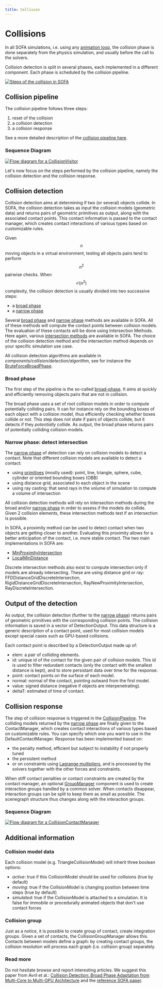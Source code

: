 ```yaml
---
title: Collision
---
```


Collisions
==========

In all SOFA simulations, i.e. using any [animation loop](../animation-loop/), the collision phase is done separately from the physics simulation, and usually before the call to the solvers.

Collision detection is split in several phases, each implemented in a different component. Each phase is scheduled by the collision pipeline.

<a href="https://github.com/sofa-framework/doc/blob/master/images/collision/CollisionSteps.png?raw=true"><img src="https://github.com/sofa-framework/doc/blob/master/images/collision/CollisionSteps.png?raw=true" title="Steps of the collision in SOFA"/></a>

Collision pipeline
------------------

The collision pipeline follows three steps:

  1. reset of the collision
  2. a collision detection
  3. a collision response

See a more detailed description of the [collision pipeline here](../../components/collision/detection/algorithm/collisionpipeline/).

### Sequence Diagram

<a href="https://github.com/sofa-framework/doc/blob/master/images/collision/CollisionVisitor.png?raw=true"><img src="https://github.com/sofa-framework/doc/blob/master/images/collision/CollisionVisitor.png?raw=true" title="Flow diagram for a CollisionVisitor"/></a>

Let's now focus on the steps performed by the collision pipeline, namely the collision detection and the collision response.

Collision detection
-------------------

Collision detection aims at determining if two (or several) objects collide.
In SOFA, the collision detection takes as input the collision models (geometric data) and returns pairs of geometric primitives as output, along with the associated contact points.
This contact information is passed to the contact manager, which creates contact interactions of various types based on customizable rules.

Given $$n$$ moving objects in a virtual environment, testing all objects pairs tend to perform $$n^2$$ pairwise checks.
When $$ \mathcal{O }(n^2)$$ complexity, the collision detection is usually divided into two successive steps:

- a [broad phase](../../components/components/collision/detection/algorithm/broadphase/)
- a [narrow phase](../../components/components/collision/detection/algorithm/narrowphase)

Several [broad phase](../../components/components/collision/detection/algorithm/broadphase/) and [narrow phase](../../components/components/collision/detection/algorithm/narrowphase) methods are available in SOFA.
All of these methods will compute the contact points between collision models. The evaluation of these contacts will be done using Intersection Methods. Here again, various [intersection methods](../../components/collision/detection/intersection/intersectionmethod/) are available in SOFA. The choice of the collision detection method and the intersection method depends on your specific simulation use case.

All collision detection algorithms are available in *components/collision/detection/algorithm*, see for instance the [BruteForceBroadPhase](../../components/collision/detection/algorithm/bruteforcebroadphase/).


### Broad phase

The first step of the pipeline is the so-called [broad-phase](../../components/components/collision/detection/algorithm/broadphase/). It aims at quickly and efficiently removing objects pairs that are not in collision.

The broad phase uses a set of root collision models in order to compute potentially colliding pairs. It can for instance rely on the bounding boxes of each object with a collision model, thus efficiently checking whether boxes collide or not. This step does not state if pairs of objects collide, but it detects if they *potentially* collide. As output, the broad phase returns pairs of potentially colliding collision models.


### Narrow phase: detect intersection

The [narrow phase](../../components/components/collision/detection/algorithm/narrowphase) of detection can rely on collision models to detect a contact. Note that different collision models are available to detect a contact:

  - using [primitives](../../components/collision/geometry/collisionmodels/) (mostly used): point, line, triangle, sphere, cube, cylinder or oriented bounding boxes (OBB)
  - using distance grid, associated to each object in the scene
  - using ray casting: that send rays in the volume of simulation to compute a volume of intersection


All collision detection methods will rely on intersection methods during the broad and/or [narrow phase](../../components/components/collision/detection/algorithm/narrowphase) in order to assess if the models do collide. Given 2 collision elements, these intersection methods test if an intersection is possible.

In SOFA, a proximity method can be used to detect contact when two objects are getting closer to another. Evaluating this proximity allows for a better anticipation of the contact, i.e. more stable contact. The two main implementations in SOFA are:

- [MinProximityIntersection](../../components/collision/detection/intersection/minproximityintersection/)
- [LocalMinDistance](../../components/collision/detection/intersection/localmindistance/)

Discrete intersection methods also exist to compute intersection only if models are already intersecting. These are using distance grid or ray: FFDDistanceGridDiscreteIntersection, RigidDistanceGridDiscreteIntersection, RayNewProximityIntersection, RayDiscreteIntersection.



Output of the detection
-----------------------

As output, the collision detection (further to the [narrow phase](../../components/components/collision/detection/algorithm/narrowphase)) returns pairs of geometric primitives with the corresponding collision points. The collision information is saved in a vector of DetectionOutput. This data structure is a generic description of a contact point, used for most collision models except special cases such as GPU-based collisions.

Each contact point is described by a DetectionOutput made up of:

- elem: a pair of colliding elements.
- id: unique id of the contact for the given pair of collision models. This id is used to filter redundant contacts (only the contact with the smallest distance is kept), and to store persistant data over time for the response.
- point: contact points on the surface of each model.
- normal: normal of the contact, pointing outward from the first model.
- value: signed distance (negative if objects are interpenetrating).
- deltaT: estimated of time of contact.



Collision response
------------------

The step of collision response is triggered in the [CollisionPipeline](../../components/collision/detection/algorithm/collisionpipeline/).
The colliding models returned by the [narrow phase](../../components/components/collision/detection/algorithm/narrowphase) are finally given to the ContactManager, which creates contact interactions of various types based on customizable rules. You can specify which one you want to use in the DefaultContactManager. Response has been implemented based on:

- the penalty method, efficient but subject to instability if not properly tuned
- the persistent method
- or on constraints using [Lagrange multipliers](../constraint/lagrange-constraint/), and is processed by the solvers together with the other forces and constraints.

When stiff contact penalties or contact constraints are created by the contact manager, an optional [GroupManager](../../components/collision/collisiongroupmanagers/collisiongroupmanager/) component is used to create interaction groups handled by a common solver.
When contacts disappear, interaction groups can be split to keep them as small as possible.
The scenegraph structure thus changes along with the interaction groups.

### Sequence Diagram

<a href="https://github.com/sofa-framework/doc/blob/master/images/collision/CollisionContactManager.png?raw=true"><img src="https://github.com/sofa-framework/doc/blob/master/images/collision/CollisionContactManager.png?raw=true" title="Flow diagram for a CollisionContactManager"/></a>





Additional information
----------------------

### Collision model data

Each collision model (e.g. TriangleCollisionModel) will inherit three boolean options:

- _active_: true if this CollisionModel should be used for collisions (true by default)
- _moving_: true if the CollisionModel is changing position between time steps (true by default)
- _simulated_: true if the CollisionModel is attached to a simulation. It is false for immobile or procedurally animated objects that don't use contact forces

### Collision group

Just as a notice, it is possible to create group of contact, create integration groups. Given a set of contacts, the CollisionGroupManager allows this. Contacts between models define a graph: by creating contact groups, the collision resolution will process each graph (i.e. collision group) separately.


### Read more

Do not hesitate browse and report interesting articles.
We suggest this paper from Avril et al.: [Collision Detection: Broad Phase Adaptation from Multi-Core to Multi-GPU Architecture](https://hal.archives-ouvertes.fr/hal-01018759/ ) and the [reference SOFA paper](https://hal.inria.fr/hal-00681539/).
